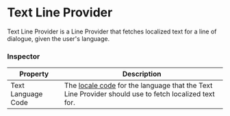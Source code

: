 # Text Line Provider

Text Line Provider is a Line Provider that fetches localized text for a line of dialogue, given the user's language.

### Inspector

|Property|Description|
|---|---|
|Text Language Code|The [locale code](https://docs.godotengine.org/en/stable/tutorials/i18n/locales.html) for the language that the Text Line Provider should use to fetch localized text for.|
